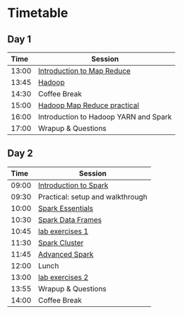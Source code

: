 # Timetable
## Day 1

| Time | Session |
| :--- | ------------- |
| 13:00 | [Introduction to Map Reduce](prace_presentations/Hadoop-1.pdf) |
| 13:45 | [Hadoop](prace_presentations/Hadoop-1.pdf)|
| 14:30 | Coffee Break |
| 15:00 | [Hadoop Map Reduce practical](../Hadoop/Setup-Hadoop-Cirrus.md) |
| 16:00 | Introduction to Hadoop YARN and Spark |
| 17:00 | Wrapup & Questions |


## Day 2

| Time | Session |
| :--- | ------------- |
| 09:00 | [Introduction to Spark](Spark_Introduction.pdf)|
| 09:30 | Practical: setup and walkthrough |
| 10:00 | [Spark Essentials](Spark_Essentials.pdf)|
| 10:30 | [Spark Data Frames](Spark_DataFrames.pdf) |
| 10:45 | [lab exercises 1](../lab_exercises/lab1_basics.ipynb) |
| 11:30 | [Spark Cluster](Spark_Cluster.pdf) |
| 11:45 | [Advanced Spark](Spark_Advanced.pdf) |
| 12:00 | Lunch |
| 13:00 | [lab exercises 2](../lab_exercises/lab2_1_dataframes.ipynb)  |
| 13:55 | Wrapup & Questions |
| 14:00 | Coffee Break |

